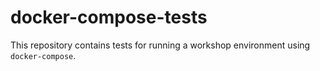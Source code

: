 # docker-compose-tests

This repository contains tests for running a workshop environment using
``docker-compose``.
